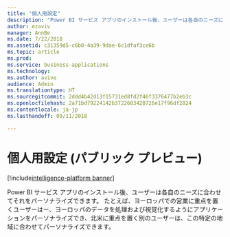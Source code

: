 ```yaml
---
title: "個人用設定"
description: "Power BI サービス アプリのインストール後、ユーザーは各自のニーズに合わせてアプリケーションをパーソナライズできます。"
author: ezaviv
manager: AnnBe
ms.date: 7/22/2018
ms.assetid: c31359d5-c6b0-4a39-9dae-6c1dfaf3ce6b
ms.topic: article
ms.prod: 
ms.service: business-applications
ms.technology: 
ms.author: avive
audience: Admin
ms.translationtype: HT
ms.sourcegitcommit: 2ddd4b42d13f15731ed8fd2f46f3376477b2eb3c
ms.openlocfilehash: 2a71bd79224142b3722603420726e17f96df2824
ms.contentlocale: ja-jp
ms.lasthandoff: 09/11/2018

---
```

# <a name="personalization-public-preview"></a>個人用設定 (パブリック プレビュー)

[!include[intelligence-platform banner](../../includes/intelligence-platform.md)]

Power BI サービス アプリのインストール後、ユーザーは各自のニーズに合わせてそれをパーソナライズできます。 たとえば、ヨーロッパでの営業に重点を置くユーザーはー、ヨーロッパのデータを処理および視覚化するようにアプリケーションをパーソナライズでき、北米に重点を置く別のユーザーは、この特定の地域に合わせてパーソナライズできます。

